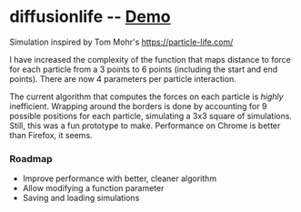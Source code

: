 # diffusionlife -- [Demo](https://harryhinch.github.io/diffusionlife/)

Simulation inspired by Tom Mohr's https://particle-life.com/

I have increased the complexity of the function that maps distance to force for each particle from a 3 points to 6 points (including the start and end points). There are now 4 parameters per particle interaction.

The current algorithm that computes the forces on each particle is *highly* inefficient. Wrapping around the borders is done by accounting for 9 possible positions for each particle, simulating a 3x3 square of simulations. Still, this was a fun prototype to make. Performance on Chrome is better than Firefox, it seems.

### Roadmap
- Improve performance with better, cleaner algorithm
- Allow modifying a function parameter
- Saving and loading simulations